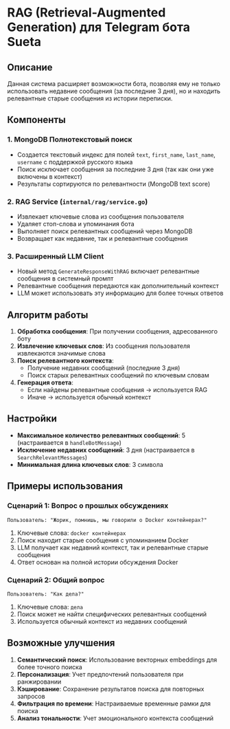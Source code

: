 # RAG (Retrieval-Augmented Generation) для Telegram бота Sueta

## Описание

Данная система расширяет возможности бота, позволяя ему не только использовать недавние сообщения (за последние 3 дня), но и находить релевантные старые сообщения из истории переписки.

## Компоненты

### 1. MongoDB Полнотекстовый поиск
- Создается текстовый индекс для полей `text`, `first_name`, `last_name`, `username` с поддержкой русского языка
- Поиск исключает сообщения за последние 3 дня (так как они уже включены в контекст)
- Результаты сортируются по релевантности (MongoDB text score)

### 2. RAG Service (`internal/rag/service.go`)
- Извлекает ключевые слова из сообщения пользователя
- Удаляет стоп-слова и упоминания бота
- Выполняет поиск релевантных сообщений через MongoDB
- Возвращает как недавние, так и релевантные сообщения

### 3. Расширенный LLM Client
- Новый метод `GenerateResponseWithRAG` включает релевантные сообщения в системный промпт
- Релевантные сообщения передаются как дополнительный контекст
- LLM может использовать эту информацию для более точных ответов

## Алгоритм работы

1. **Обработка сообщения**: При получении сообщения, адресованного боту
2. **Извлечение ключевых слов**: Из сообщения пользователя извлекаются значимые слова
3. **Поиск релевантного контекста**: 
   - Получение недавних сообщений (последние 3 дня)
   - Поиск старых релевантных сообщений по ключевым словам
4. **Генерация ответа**: 
   - Если найдены релевантные сообщения → используется RAG
   - Иначе → используется обычный контекст

## Настройки

- **Максимальное количество релевантных сообщений**: 5 (настраивается в `handleBotMessage`)
- **Исключение недавних сообщений**: 3 дня (настраивается в `SearchRelevantMessages`)
- **Минимальная длина ключевых слов**: 3 символа

## Примеры использования

### Сценарий 1: Вопрос о прошлых обсуждениях
```
Пользователь: "Жорик, помнишь, мы говорили о Docker контейнерах?"
```
1. Ключевые слова: `docker контейнерах`
2. Поиск находит старые сообщения с упоминанием Docker
3. LLM получает как недавний контекст, так и релевантные старые сообщения
4. Ответ основан на полной истории обсуждения Docker

### Сценарий 2: Общий вопрос
```
Пользователь: "Как дела?"
```
1. Ключевые слова: `дела`
2. Поиск может не найти специфических релевантных сообщений
3. Используется обычный контекст из недавних сообщений

## Возможные улучшения

1. **Семантический поиск**: Использование векторных embeddings для более точного поиска
2. **Персонализация**: Учет предпочтений пользователя при ранжировании
3. **Кэширование**: Сохранение результатов поиска для повторных запросов
4. **Фильтрация по времени**: Настраиваемые временные рамки для поиска
5. **Анализ тональности**: Учет эмоционального контекста сообщений
